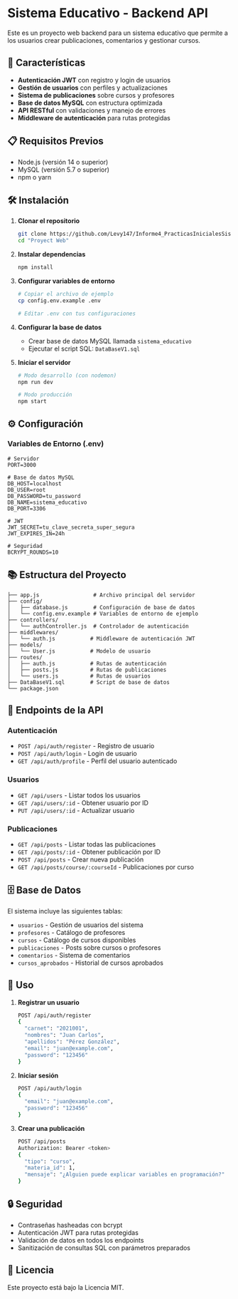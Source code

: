 # Sistema Educativo - Backend API

Este es un proyecto web backend para un sistema educativo que permite a los usuarios crear publicaciones, comentarios y gestionar cursos.

## 🚀 Características

- **Autenticación JWT** con registro y login de usuarios
- **Gestión de usuarios** con perfiles y actualizaciones
- **Sistema de publicaciones** sobre cursos y profesores
- **Base de datos MySQL** con estructura optimizada
- **API RESTful** con validaciones y manejo de errores
- **Middleware de autenticación** para rutas protegidas

## 📋 Requisitos Previos

- Node.js (versión 14 o superior)
- MySQL (versión 5.7 o superior)
- npm o yarn

## 🛠️ Instalación

1. **Clonar el repositorio**
   ```bash
   git clone https://github.com/Levy147/Informe4_PracticasInicialesSistemas.git
   cd "Proyect Web"
   ```

2. **Instalar dependencias**
   ```bash
   npm install
   ```

3. **Configurar variables de entorno**
   ```bash
   # Copiar el archivo de ejemplo
   cp config.env.example .env
   
   # Editar .env con tus configuraciones
   ```

4. **Configurar la base de datos**
   - Crear base de datos MySQL llamada `sistema_educativo`
   - Ejecutar el script SQL: `DataBaseV1.sql`

5. **Iniciar el servidor**
   ```bash
   # Modo desarrollo (con nodemon)
   npm run dev
   
   # Modo producción
   npm start
   ```

## ⚙️ Configuración

### Variables de Entorno (.env)

```env
# Servidor
PORT=3000

# Base de datos MySQL
DB_HOST=localhost
DB_USER=root
DB_PASSWORD=tu_password
DB_NAME=sistema_educativo
DB_PORT=3306

# JWT
JWT_SECRET=tu_clave_secreta_super_segura
JWT_EXPIRES_IN=24h

# Seguridad
BCRYPT_ROUNDS=10
```

## 📚 Estructura del Proyecto

```
├── app.js                 # Archivo principal del servidor
├── config/
│   ├── database.js        # Configuración de base de datos
│   └── config.env.example # Variables de entorno de ejemplo
├── controllers/
│   └── authController.js  # Controlador de autenticación
├── middlewares/
│   └── auth.js           # Middleware de autenticación JWT
├── models/
│   └── User.js           # Modelo de usuario
├── routes/
│   ├── auth.js           # Rutas de autenticación
│   ├── posts.js          # Rutas de publicaciones
│   └── users.js          # Rutas de usuarios
├── DataBaseV1.sql        # Script de base de datos
└── package.json
```

## 🔌 Endpoints de la API

### Autenticación
- `POST /api/auth/register` - Registro de usuario
- `POST /api/auth/login` - Login de usuario
- `GET /api/auth/profile` - Perfil del usuario autenticado

### Usuarios
- `GET /api/users` - Listar todos los usuarios
- `GET /api/users/:id` - Obtener usuario por ID
- `PUT /api/users/:id` - Actualizar usuario

### Publicaciones
- `GET /api/posts` - Listar todas las publicaciones
- `GET /api/posts/:id` - Obtener publicación por ID
- `POST /api/posts` - Crear nueva publicación
- `GET /api/posts/course/:courseId` - Publicaciones por curso

## 🗄️ Base de Datos

El sistema incluye las siguientes tablas:
- `usuarios` - Gestión de usuarios del sistema
- `profesores` - Catálogo de profesores
- `cursos` - Catálogo de cursos disponibles
- `publicaciones` - Posts sobre cursos o profesores
- `comentarios` - Sistema de comentarios
- `cursos_aprobados` - Historial de cursos aprobados

## 🚀 Uso

1. **Registrar un usuario**
   ```bash
   POST /api/auth/register
   {
     "carnet": "2021001",
     "nombres": "Juan Carlos",
     "apellidos": "Pérez González",
     "email": "juan@example.com",
     "password": "123456"
   }
   ```

2. **Iniciar sesión**
   ```bash
   POST /api/auth/login
   {
     "email": "juan@example.com",
     "password": "123456"
   }
   ```

3. **Crear una publicación**
   ```bash
   POST /api/posts
   Authorization: Bearer <token>
   {
     "tipo": "curso",
     "materia_id": 1,
     "mensaje": "¿Alguien puede explicar variables en programación?"
   }
   ```

## 🔒 Seguridad

- Contraseñas hasheadas con bcrypt
- Autenticación JWT para rutas protegidas
- Validación de datos en todos los endpoints
- Sanitización de consultas SQL con parámetros preparados

## 📝 Licencia

Este proyecto está bajo la Licencia MIT.
